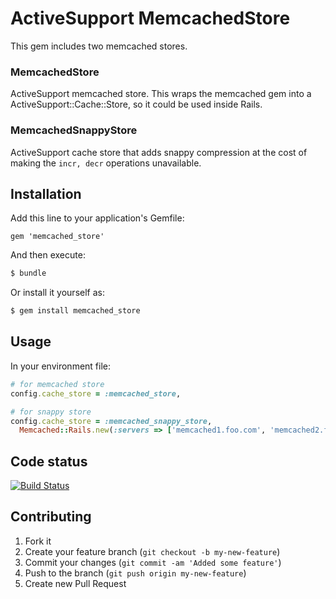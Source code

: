 # ActiveSupport MemcachedStore

This gem includes two memcached stores.

### MemcachedStore

ActiveSupport memcached store. This wraps the memcached gem into a ActiveSupport::Cache::Store, so it could be used inside Rails.

### MemcachedSnappyStore

ActiveSupport cache store that adds snappy compression at the cost of making the ```incr, decr``` operations unavailable.

## Installation

Add this line to your application's Gemfile:

```
gem 'memcached_store'
```

And then execute:

```bash
$ bundle
```

Or install it yourself as:

```bash
$ gem install memcached_store
```

## Usage

In your environment file:

```ruby
# for memcached store
config.cache_store = :memcached_store,

# for snappy store
config.cache_store = :memcached_snappy_store,
  Memcached::Rails.new(:servers => ['memcached1.foo.com', 'memcached2.foo.com'])
```

## Code status

[![Build Status](https://travis-ci.org/Shopify/memcached_store.svg?branch=master)](https://travis-ci.org/Shopify/memcached_store)

## Contributing

1. Fork it
2. Create your feature branch (`git checkout -b my-new-feature`)
3. Commit your changes (`git commit -am 'Added some feature'`)
4. Push to the branch (`git push origin my-new-feature`)
5. Create new Pull Request
